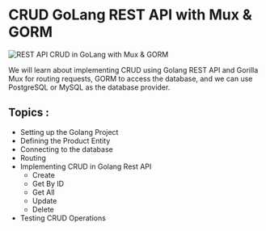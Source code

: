 # CRUD GoLang REST API with Mux & GORM

![REST API CRUD in GoLang with Mux & GORM](https://miro.medium.com/max/640/0*xaShxECt6QAy4gqL.jpg)

We will learn about implementing CRUD using Golang REST API  and Gorilla Mux for routing requests, GORM to access the database, and we can use PostgreSQL or MySQL as the database provider.

## Topics :
- Setting up the Golang Project
- Defining the Product Entity
- Connecting to the database
- Routing
- Implementing CRUD in Golang Rest API
	 - Create
	 - Get By ID
	 - Get All
	 - Update
	 - Delete
- Testing CRUD Operations
